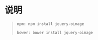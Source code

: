 # 说明
> <pre><code>npm: npm install jquery-oimage</code></pre>
> <pre><code>bower: bower install jquery-oimage</code></pre>

